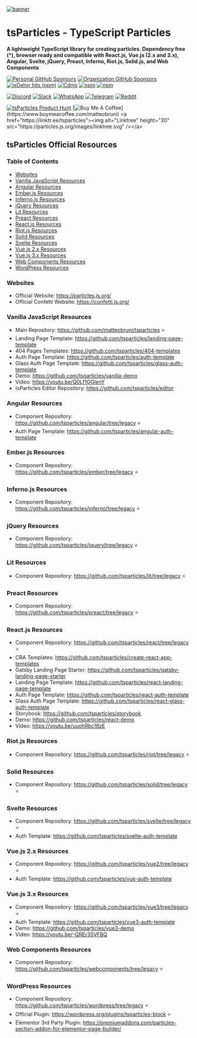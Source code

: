 [![banner](https://particles.js.org/images/banner3.png)](https://particles.js.org)

# tsParticles - TypeScript Particles

**A lightweight TypeScript library for creating particles. Dependency free (\*), browser ready and compatible with
React.js, Vue.js (2.x and 3.x), Angular, Svelte, jQuery, Preact, Inferno, Riot.js, Solid.js, and Web Components**

[![Personal GitHub Sponsors](https://img.shields.io/github/sponsors/matteobruni?style=for-the-badge)](https://github.com/sponsors/matteobruni)
[![Organization GitHub Sponsors](https://img.shields.io/github/sponsors/tsparticles?style=for-the-badge)](https://github.com/sponsors/tsparticles)
[![jsDelivr hits (npm)](https://img.shields.io/jsdelivr/npm/hm/tsparticles?style=for-the-badge)](https://www.jsdelivr.com/package/npm/tsparticles)
[![Cdnjs](https://img.shields.io/cdnjs/v/tsparticles-engine?style=for-the-badge)](https://cdnjs.com/libraries/tsparticles)
[![npm](https://img.shields.io/npm/v/tsparticles-engine?style=for-the-badge)](https://www.npmjs.com/package/tsparticles)
[![npm](https://img.shields.io/npm/dm/tsparticles?style=for-the-badge)](https://www.npmjs.com/package/tsparticles)

[![Discord](https://img.shields.io/discord/872061157379301416?label=discord&logo=discord&logoColor=white&style=for-the-badge)](https://discord.gg/hACwv45Hme)
[![Slack](https://particles.js.org/images/slack.png)](https://join.slack.com/t/tsparticles/shared_invite/enQtOTcxNTQxNjQ4NzkxLWE2MTZhZWExMWRmOWI5MTMxNjczOGE1Yjk0MjViYjdkYTUzODM3OTc5MGQ5MjFlODc4MzE0N2Q1OWQxZDc1YzI)
[![WhatsApp](https://particles.js.org/images/WhatsApp.png)](https://chat.whatsapp.com/KQyHc9UEbRc2qlqNQR2J5c)
[![Telegram](https://particles.js.org/images/telegram.png)](https://t.me/tsparticles)
[![Reddit](https://img.shields.io/reddit/subreddit-subscribers/tsParticles?style=for-the-badge)](https://www.reddit.com/r/tsParticles/)

[![tsParticles Product Hunt](https://api.producthunt.com/widgets/embed-image/v1/featured.svg?post_id=186113&theme=light)](https://www.producthunt.com/posts/tsparticles?utm_source=badge-featured&utm_medium=badge&utm_souce=badge-tsparticles")
[![Buy Me A Coffee](https://img.buymeacoffee.com/button-api/?text=Buy%20me%20a%20beer&emoji=🍺&slug=matteobruni&button_colour=5F7FFF&font_colour=ffffff&font_family=Arial&outline_colour=000000&coffee_colour=FFDD00")](https://www.buymeacoffee.com/matteobruni) <a href="https://linktr.ee/tsparticles"><img alt="Linktree" height="30" src="https://particles.js.org/images/linktree.svg" /></a>

## tsParticles Official Resources

### Table of Contents

- [Websites](#Websites)
- [Vanilla JavaScript Resources](#Vanilla-JavaScript-Resources)
- [Angular Resources](#Angular-Resources)
- [Ember.js Resources](#Emberjs-Resources)
- [Inferno.js Resources](#Infernojs-Resources)
- [jQuery Resources](#jQuery-Resources)
- [Lit Resources](#Lit-Resources)
- [Preact Resources](#Preact-Resources)
- [React.js Resources](#Reactjs-Resources)
- [Riot.js Resources](#Riot-js-Resources)
- [Solid Resources](#Solid-Resources)
- [Svelte Resources](#Svelte-Resources)
- [Vue.js 2.x Resources](#Vuejs-2x-Resources)
- [Vue.js 3.x Resources](#Vuejs-3x-Resources)
- [Web Components Resources](#Web-Components-Resources)
- [WordPress Resources](#WordPress-Resources)

### Websites

- Official Website: https://particles.js.org/
- Official Confetti Website: https://confetti.js.org/

### Vanilla JavaScript Resources 

- Main Repository: https://github.com/matteobruni/tsparticles ⭐️
- Landing Page Template: https://github.com/tsparticles/landing-page-template
- 404 Pages Templates: https://github.com/tsparticles/404-templates
- Auth Page Template: https://github.com/tsparticles/auth-template
- Glass Auth Page Template: https://github.com/tsparticles/glass-auth-template
- Demo: https://github.com/tsparticles/vanilla-demo
- Video: https://youtu.be/Q0Lf1GGlenY
- tsParticles Editor Repository: https://github.com/tsparticles/editor

### Angular Resources

- Component Repository: https://github.com/tsparticles/angular/tree/legacy ⭐️
- Auth Page Template: https://github.com/tsparticles/angular-auth-template

### Ember.js Resources

- Component Repository: https://github.com/tsparticles/ember/tree/legacy ⭐️

### Inferno.js Resources

- Component Repository: https://github.com/tsparticles/inferno/tree/legacy ⭐️

### jQuery Resources

- Component Repository: https://github.com/tsparticles/jquery/tree/legacy ⭐️

### Lit Resources

- Component Repository: https://github.com/tsparticles/lit/tree/legacy ⭐️

### Preact Resources

- Component Repository: https://github.com/tsparticles/preact/tree/legacy ⭐️ 

### React.js Resources

- Component Repository: https://github.com/tsparticles/react/tree/legacy ⭐️
- CRA Templates: https://github.com/tsparticles/create-react-app-templates
- Gatsby Landing Page Starter: https://github.com/tsparticles/gatsby-landing-page-starter
- Landing Page Template: https://github.com/tsparticles/react-landing-page-template
- Auth Page Template: https://github.com/tsparticles/react-auth-template
- Glass Auth Page Template: https://github.com/tsparticles/react-glass-auth-template
- Storybook: https://github.com/tsparticles/storybook
- Demo: https://github.com/tsparticles/react-demo
- Video: https://youtu.be/uuohRbc18zE 

### Riot.js Resources

- Component Repository: https://github.com/tsparticles/riot/tree/legacy ⭐️

### Solid Resources

- Component Repository: https://github.com/tsparticles/solid/tree/legacy ⭐️

### Svelte Resources

- Component Repository: https://github.com/tsparticles/svelte/tree/legacy ⭐️
- Auth Template: https://github.com/tsparticles/svelte-auth-template

### Vue.js 2.x Resources

- Component Repository: https://github.com/tsparticles/vue2/tree/legacy ⭐️
- Auth Template: https://github.com/tsparticles/vue-auth-template 

### Vue.js 3.x Resources

- Component Repository: https://github.com/tsparticles/vue3/tree/legacy ⭐️
- Auth Template: https://github.com/tsparticles/vue3-auth-template
- Demo: https://github.com/tsparticles/vue3-demo
- Video: https://youtu.be/-QREr35VFBQ 

### Web Components Resources

- Component Repository: https://github.com/tsparticles/webcomponents/tree/legacy ⭐️

### WordPress Resources

- Component Repository: https://github.com/tsparticles/wordpress/tree/legacy ⭐️
- Official Plugin: https://wordpress.org/plugins/tsparticles-block ⭐️
- Elementor 3rd Party Plugin: https://premiumaddons.com/particles-section-addon-for-elementor-page-builder/ 
